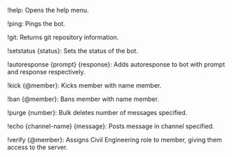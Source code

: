 !help: Opens the help menu.

!ping: Pings the bot.

!git: Returns git repository information.

!setstatus {status}: Sets the status of the bot.

!autoresponse {prompt} {response}: Adds autoresponse to bot with prompt and response respectively.

!kick {@member}: Kicks member with name member.

!ban {@member}: Bans member with name member.

!purge {number}: Bulk deletes number of messages specified.

!echo {channel-name} {message}: Posts message in channel specified.

!verify {@member}: Assigns Civil Engineering role to member, giving them access to the server.